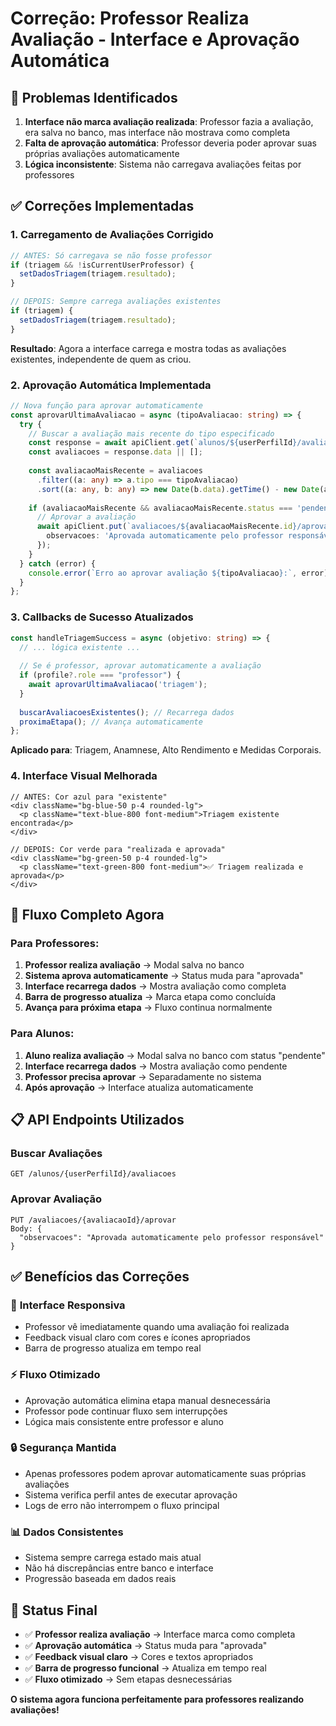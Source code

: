 # Correção: Professor Realiza Avaliação - Interface e Aprovação Automática

## 🐛 Problemas Identificados

1. **Interface não marca avaliação realizada**: Professor fazia a avaliação, era salva no banco, mas interface não mostrava como completa
2. **Falta de aprovação automática**: Professor deveria poder aprovar suas próprias avaliações automaticamente
3. **Lógica inconsistente**: Sistema não carregava avaliações feitas por professores

## ✅ Correções Implementadas

### 1. **Carregamento de Avaliações Corrigido**
```typescript
// ANTES: Só carregava se não fosse professor
if (triagem && !isCurrentUserProfessor) {
  setDadosTriagem(triagem.resultado);
}

// DEPOIS: Sempre carrega avaliações existentes
if (triagem) {
  setDadosTriagem(triagem.resultado);
}
```

**Resultado**: Agora a interface carrega e mostra todas as avaliações existentes, independente de quem as criou.

### 2. **Aprovação Automática Implementada**
```typescript
// Nova função para aprovar automaticamente
const aprovarUltimaAvaliacao = async (tipoAvaliacao: string) => {
  try {
    // Buscar a avaliação mais recente do tipo especificado
    const response = await apiClient.get(`alunos/${userPerfilId}/avaliacoes`);
    const avaliacoes = response.data || [];
    
    const avaliacaoMaisRecente = avaliacoes
      .filter((a: any) => a.tipo === tipoAvaliacao)
      .sort((a: any, b: any) => new Date(b.data).getTime() - new Date(a.data).getTime())[0];
    
    if (avaliacaoMaisRecente && avaliacaoMaisRecente.status === 'pendente') {
      // Aprovar a avaliação
      await apiClient.put(`avaliacoes/${avaliacaoMaisRecente.id}/aprovar`, {
        observacoes: 'Aprovada automaticamente pelo professor responsável'
      });
    }
  } catch (error) {
    console.error(`Erro ao aprovar avaliação ${tipoAvaliacao}:`, error);
  }
};
```

### 3. **Callbacks de Sucesso Atualizados**
```typescript
const handleTriagemSuccess = async (objetivo: string) => {
  // ... lógica existente ...
  
  // Se é professor, aprovar automaticamente a avaliação
  if (profile?.role === "professor") {
    await aprovarUltimaAvaliacao('triagem');
  }
  
  buscarAvaliacoesExistentes(); // Recarrega dados
  proximaEtapa(); // Avança automaticamente
};
```

**Aplicado para**: Triagem, Anamnese, Alto Rendimento e Medidas Corporais.

### 4. **Interface Visual Melhorada**
```tsx
// ANTES: Cor azul para "existente"
<div className="bg-blue-50 p-4 rounded-lg">
  <p className="text-blue-800 font-medium">Triagem existente encontrada</p>
</div>

// DEPOIS: Cor verde para "realizada e aprovada"
<div className="bg-green-50 p-4 rounded-lg">
  <p className="text-green-800 font-medium">✅ Triagem realizada e aprovada</p>
</div>
```

## 🎯 Fluxo Completo Agora

### **Para Professores:**
1. **Professor realiza avaliação** → Modal salva no banco
2. **Sistema aprova automaticamente** → Status muda para "aprovada"
3. **Interface recarrega dados** → Mostra avaliação como completa
4. **Barra de progresso atualiza** → Marca etapa como concluída
5. **Avança para próxima etapa** → Fluxo continua normalmente

### **Para Alunos:**
1. **Aluno realiza avaliação** → Modal salva no banco com status "pendente"
2. **Interface recarrega dados** → Mostra avaliação como pendente
3. **Professor precisa aprovar** → Separadamente no sistema
4. **Após aprovação** → Interface atualiza automaticamente

## 📋 API Endpoints Utilizados

### **Buscar Avaliações**
```http
GET /alunos/{userPerfilId}/avaliacoes
```

### **Aprovar Avaliação**
```http
PUT /avaliacoes/{avaliacaoId}/aprovar
Body: {
  "observacoes": "Aprovada automaticamente pelo professor responsável"
}
```

## ✅ Benefícios das Correções

### 🎯 **Interface Responsiva**
- Professor vê imediatamente quando uma avaliação foi realizada
- Feedback visual claro com cores e ícones apropriados
- Barra de progresso atualiza em tempo real

### ⚡ **Fluxo Otimizado**
- Aprovação automática elimina etapa manual desnecessária
- Professor pode continuar fluxo sem interrupções
- Lógica mais consistente entre professor e aluno

### 🔒 **Segurança Mantida**
- Apenas professores podem aprovar automaticamente suas próprias avaliações
- Sistema verifica perfil antes de executar aprovação
- Logs de erro não interrompem o fluxo principal

### 📊 **Dados Consistentes**
- Sistema sempre carrega estado mais atual
- Não há discrepâncias entre banco e interface
- Progressão baseada em dados reais

## 🎉 Status Final

- ✅ **Professor realiza avaliação** → Interface marca como completa
- ✅ **Aprovação automática** → Status muda para "aprovada"
- ✅ **Feedback visual claro** → Cores e textos apropriados
- ✅ **Barra de progresso funcional** → Atualiza em tempo real
- ✅ **Fluxo otimizado** → Sem etapas desnecessárias

**O sistema agora funciona perfeitamente para professores realizando avaliações!**
